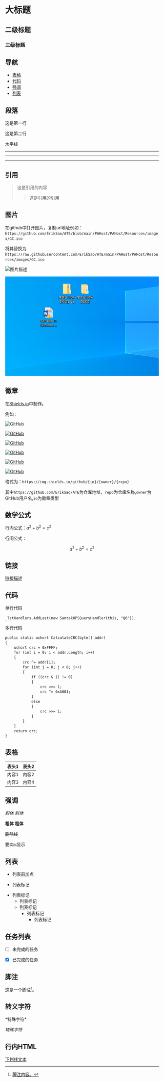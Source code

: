# 大标题
## 二级标题
### 三级标题

## 导航
-   [表格](#表格)
-   [代码](#代码)
-   [强调](#01)
-   [列表](#02)

##  段落
这是第一行

这是第二行

水平线
***
---
___

##  引用
> 这是引用的内容
>> 这是引用的引用

##  图片
在github中打开图片，复制url地址例如：`https://github.com/ErikSao/ATE/blob/main/PAHost/PAHost/Resources/images/GC.ico`

将其替换为`https://raw.githubusercontent.com/ErikSao/ATE/main/PAHost/PAHost/Resources/images/GC.ico`

![图片描述](https://raw.githubusercontent.com/ErikSao/ATE/main/PAHost/PAHost/Resources/images/GC.ico)

![图片描述](https://raw.githubusercontent.com/ErikSao/ATE/main/PAHost/PAHost/Resources/images/Snipaste_2024-07-16_15-43-52.png)


## 徽章
在[Shields.io](https://shields.io/)中制作。

例如：

![GitHub](https://img.shields.io/github/license/ErikSao/ATE)

[![GitHub](https://img.shields.io/github/license/ErikSao/ATE)](https://github.com/ErikSao/ATE/blob/main/LICENSE)

[![GitHub](https://img.shields.io/github/stars/ErikSao/ATE)](https://github.com/ErikSao/ATE/stargazers)

[![GitHub](https://img.shields.io/github/issues/ErikSao/ATE)](https://github.com/ErikSao/ATE/issues)

[![GitHub](https://img.shields.io/github/issues-pr/ErikSao/ATE)](https://github.com/ErikSao/ATE/pulls)

[![GitHub](https://img.shields.io/github/repo-size/ErikSao/ATE)](https://github.com/ErikSao/ATE/archive/refs/heads/main.zip)

格式为：`https://img.shields.io/github/{io}/{owner}/{repo}`

其中`https://github.com/ErikSao/ATE`为仓库地址，`repo`为仓库名称,`owner`为GitHub用户名,`io`为徽章类型

##  数学公式
行内公式：$a^2+b^2=c^2$

行间公式：

$$
a^2+b^2=c^2
$$

##  链接
[链接描述](https://github.com/ErikSao)

##  代码
单行代码

`
_lstHandlers.AddLast(new SantakUPSQueryHandler(this, "Q6"));      
`

多行代码

```
public static ushort CalculateCRC(byte[] addr)
{
    ushort crc = 0xFFFF;
    for (int i = 0; i < addr.Length; i++)
    {
        crc ^= addr[i];
        for (int j = 0; j < 8; j++)
        {
            if ((crc & 1) != 0)
            {
                crc >>= 1;
                crc ^= 0xA001;
            }
            else
            {
                crc >>= 1;
            }
        }
    }
    return crc;
}
```

##  表格
| 表头1 | 表头2 |
|------|------|
| 内容1 | 内容2 |
| 内容3 | 内容4 |

##  <span id="01">强调</span>
*斜体* _斜体_

**粗体** __粗体__

~~删除线~~

要`突出`显示

##  <span id="02">列表</span>
-   列表前加点
+   列表标记
-   列表标记
    -   列表标记
    -   列表标记
        -   列表标记
            -   列表标记


## 任务列表
-   [ ] 未完成的任务
-   [x] 已完成的任务


## 脚注
这是一个脚注[^1]。

[^1]:脚注内容。

## 转义字符
\*特殊字符\*

*特殊字符*

## 行内HTML

<u>下划线文本<u>
